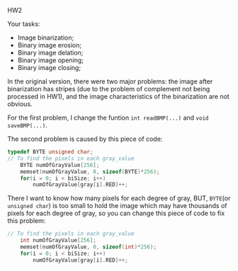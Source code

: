 HW2

Your tasks:

* Image binarization;
* Binary image erosion;
* Binary image delation;
* Binary image opening;
* Binary image closing;

In the original version, there were two major problems: the image after binarization has stripes (due to the problem of complement not being processed in HW1), and the image characteristics of the binarization are not obvious.

For the first problem, I change the funtion `int readBMP(...)` and `void saveBMP(...)`.

The second problem is caused by this piece of code:

```c
typedef BYTE unsigned char;
// To find the pixels in each gray_value
    BYTE numOfGrayValue[256];
    memset(numOfGrayValue, 0, sizeof(BYTE)*256);
    for(i = 0; i < biSize; i++)
        numOfGrayValue[gray[i].RED]++;
```

There I want to know how many pixels for each degree of gray, BUT, `BYTE`(or `unsigned char`) is too small to hold the image which may have thousands of pixels for each degree of gray, so you can change this piece of code to fix this problem:

```c
// To find the pixels in each gray_value
    int numOfGrayValue[256];
    memset(numOfGrayValue, 0, sizeof(int)*256);
    for(i = 0; i < biSize; i++)
        numOfGrayValue[gray[i].RED]++;
```

